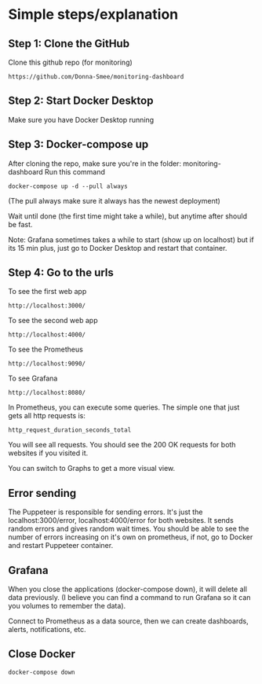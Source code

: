 # Simple steps/explanation


## Step 1: Clone the GitHub
Clone this github repo (for monitoring)
```
https://github.com/Donna-Smee/monitoring-dashboard
```

## Step 2: Start Docker Desktop
Make sure you have Docker Desktop running

## Step 3: Docker-compose up
After cloning the repo, make sure you're in the folder: monitoring-dashboard
Run this command 
``` 
docker-compose up -d --pull always 
```

(The pull always make sure it always has the newest deployment)

Wait until done (the first time might take a while), but anytime after should be fast.

Note: Grafana sometimes takes a while to start (show up on localhost) but if its 15 min plus, just go to Docker Desktop and restart that container.

## Step 4: Go to the urls

To see the first web app
``` 
http://localhost:3000/ 
```

To see the second web app
``` 
http://localhost:4000/ 
```

To see the Prometheus
``` 
http://localhost:9090/ 
```

To see Grafana
``` 
http://localhost:8080/ 
```

In Prometheus, you can execute some queries. The simple one that just gets all http requests is:
```
http_request_duration_seconds_total
```
You will see all requests. You should see the 200 OK requests for both websites if you visited it.

You can switch to Graphs to get a more visual view.

## Error sending
The Puppeteer is responsible for sending errors. 
It's just the localhost:3000/error, localhost:4000/error for both websites.
It sends random errors and gives random wait times. You should be able to see the number of errors increasing on it's own on prometheus, if not, go to Docker and restart Puppeteer container.

## Grafana
When you close the applications (docker-compose down), it will delete all data previously. (I believe you can find a command to run Grafana so it can you volumes to remember the data).

Connect to Prometheus as a data source, then we can create dashboards, alerts, notifications, etc. 

## Close Docker
```
docker-compose down
```

